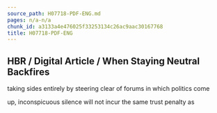 ```yaml
---
source_path: H07718-PDF-ENG.md
pages: n/a-n/a
chunk_id: a3133a4e476025f33253134c26ac9aac30167768
title: H07718-PDF-ENG
---
```

## HBR / Digital Article / When Staying Neutral Backfires

taking sides entirely by steering clear of forums in which politics come

up, inconspicuous silence will not incur the same trust penalty as
